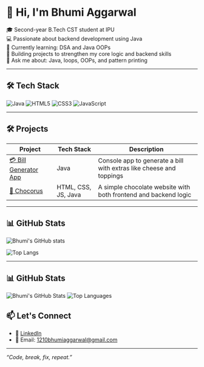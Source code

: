 # 👋 Hi, I'm Bhumi Aggarwal

🎓 Second-year B.Tech CST student at IPU  
💻 Passionate about backend development using Java  
🌱 Currently learning: DSA and Java OOPs  
🔭 Building projects to strengthen my core logic and backend skills  
💬 Ask me about: Java, loops, OOPs, and pattern printing

---

## 🛠️ Tech Stack

![Java](https://img.shields.io/badge/Java-%23ED8B00.svg?style=flat&logo=java&logoColor=white)
![HTML5](https://img.shields.io/badge/HTML5-%23E34F26.svg?style=flat&logo=html5&logoColor=white)
![CSS3](https://img.shields.io/badge/CSS3-%231572B6.svg?style=flat&logo=css3&logoColor=white)
![JavaScript](https://img.shields.io/badge/JavaScript-F7DF1E.svg?style=flat&logo=javascript&logoColor=black)


---

## 🛠️ Projects

| Project | Tech Stack | Description |
|--------|------------|-------------|
| [💳 Bill Generator App](https://github.com/BhumiAggarwal/Bill-Generator-App) | Java | Console app to generate a bill with extras like cheese and toppings |
| [🍫 Chocorus](https://github.com/BhumiAggarwal/Chocorus) | HTML, CSS, JS, Java | A simple chocolate website with both frontend and backend logic |

---

## 📊 GitHub Stats

![Bhumi's GitHub stats](https://github-readme-stats.vercel.app/api?username=BhumiAggarwal&show_icons=true&theme=radical)

![Top Langs](https://github-readme-stats.vercel.app/api/top-langs/?username=BhumiAggarwal&layout=compact&theme=radical)

---

## 📊 GitHub Stats

![Bhumi's GitHub Stats](https://github-readme-stats.vercel.app/api?username=BhumiAggarwal&show_icons=true&theme=tokyonight)
![Top Languages](https://github-readme-stats.vercel.app/api/top-langs/?username=BhumiAggarwal&layout=compact&theme=tokyonight)


## 📫 Let's Connect

- 💼 [LinkedIn](https://www.linkedin.com/in/bhumiaggarwal29)
- 📧 Email: 1210bhumiaggarwal@gmail.com

---

_“Code, break, fix, repeat.”_
